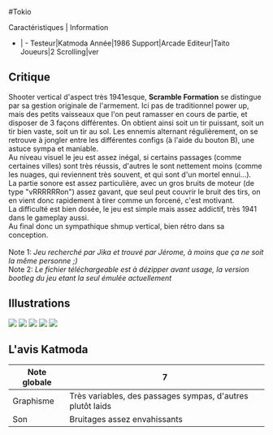 #Tokio

Caractéristiques | Information
- | -
Testeur|Katmoda
Année|1986
Support|Arcade
Editeur|Taito
Joueurs|2
Scrolling|ver

## Critique
Shooter vertical d'aspect très 1941esque, <b>Scramble Formation</b> se distingue par sa gestion originale de l'armement. Ici pas de traditionnel power up, mais des petits vaisseaux que l'on peut ramasser en cours de partie, et disposer de 3 façons différentes. On obtient ainsi soit un tir puissant, soit un tir bien vaste, soit un tir au sol. Les ennemis alternant régulièrement, on se retrouve à jongler entre les différentes configs (à l'aide du bouton B), une astuce sympa et maniable.<br/>Au niveau visuel le jeu est assez inégal, si certains passages (comme certaines villes) sont très réussis, d'autres le sont nettement moins (comme les nuages, qui reviennent très souvent, et qui sont d'un mortel ennui...).<br/>La partie sonore est assez particulière, avec un gros bruits de moteur (de type "vRRRRRRon") assez gavant, que seul peut couvrir le bruit des tirs, on en vient donc rapidement à tirer comme un forcené, c'est motivant.<br/>La difficulté est bien dosée, le jeu est simple mais assez addictif, très 1941 dans le gameplay aussi.<br/>Au final donc un sympathique shmup vertical, bien rétro dans sa conception.<br/><br/>Note 1: <i>Jeu recherché par Jika et trouvé par Jérome, à moins que ça ne soit la même personne ;)</i><br/>Note 2: <i>Le fichier téléchargeable est à dézipper avant usage, la version bootleg du jeu etant la seul émulée actuellement</i>

## Illustrations
![](http://www.shmup.com/images/thumbs/tokio.jpg)
![](http://www.shmup.com/images/thumbs/tokio-2.jpg)
![](http://www.shmup.com/images/thumbs/)
![](http://www.shmup.com/images/thumbs/)
![](http://www.shmup.com/images/thumbs/)

## L'avis Katmoda
Note globale|7
-|-
Graphisme|Très variables, des passages sympas, d'autres plutôt laids
Son|Bruitages assez envahissants
